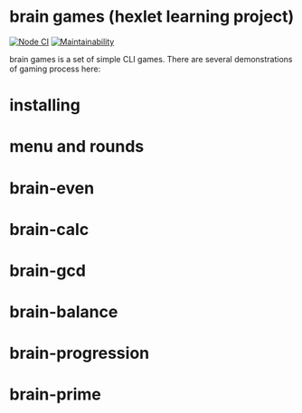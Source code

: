 # brain games (hexlet learning project)
[![Node CI](https://github.com/valeriySeregin/brain-games/workflows/Node%20CI/badge.svg)](https://github.com/valeriySeregin/brain-games/actions)
[![Maintainability](https://api.codeclimate.com/v1/badges/02d5875d6169d702253a/maintainability)](https://codeclimate.com/github/valeriySeregin/project-lvl1-s344/maintainability)

brain games is a set of simple CLI games. There are several demonstrations of gaming process here:

# installing


# menu and rounds


# brain-even


# brain-calc


# brain-gcd


# brain-balance


# brain-progression


# brain-prime
